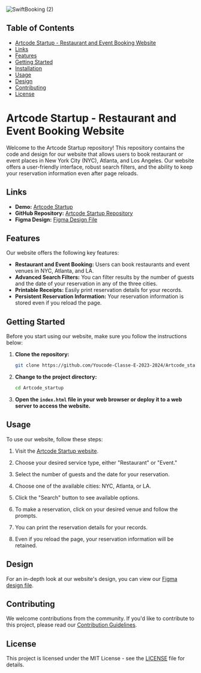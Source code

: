 ![SwiftBooking (2)](https://github.com/Youcode-Classe-E-2023-2024/Artcode_startup/assets/109225791/8712905c-7d78-43b3-b18d-01813109074c)

## Table of Contents
- [Artcode Startup - Restaurant and Event Booking Website](#artcode-startup---restaurant-and-event-booking-website)
- [Links](#links)
- [Features](#features)
- [Getting Started](#getting-started)
- [Installation](#installation)
- [Usage](#usage)
- [Design](#design)
- [Contributing](#contributing)
- [License](#license)


# Artcode Startup - Restaurant and Event Booking Website

Welcome to the Artcode Startup repository! This repository contains the code and design for our website that allows users to book restaurant or event places in New York City (NYC), Atlanta, and Los Angeles. Our website offers a user-friendly interface, robust search filters, and the ability to keep your reservation information even after page reloads.

## Links
- **Demo:** [Artcode Startup](https://youcode-classe-e-2023-2024.github.io/Artcode_startup/)
- **GitHub Repository:** [Artcode Startup Repository](https://github.com/Youcode-Classe-E-2023-2024/Artcode_startup)
- **Figma Design:** [Figma Design File](https://www.figma.com/file/lBXGut0tlTtDo74Z9b57Dp/Untitled?type=design&node-id=0%3A1&mode=design&t=rpJIESDWcRnUjN2B-1)

## Features
Our website offers the following key features:
- **Restaurant and Event Booking:** Users can book restaurants and event venues in NYC, Atlanta, and LA.
- **Advanced Search Filters:** You can filter results by the number of guests and the date of your reservation in any of the three cities.
- **Printable Receipts:** Easily print reservation details for your records.
- **Persistent Reservation Information:** Your reservation information is stored even if you reload the page.

## Getting Started
Before you start using our website, make sure you follow the instructions below:

1. **Clone the repository:**
    ```bash
    git clone https://github.com/Youcode-Classe-E-2023-2024/Artcode_startup.git
    ```

2. **Change to the project directory:**
    ```bash
    cd Artcode_startup
    ```

3. **Open the `index.html` file in your web browser or deploy it to a web server to access the website.**

## Usage
To use our website, follow these steps:

1. Visit the [Artcode Startup website](https://youcode-classe-e-2023-2024.github.io/Artcode_startup/).

2. Choose your desired service type, either "Restaurant" or "Event."

3. Select the number of guests and the date for your reservation.

4. Choose one of the available cities: NYC, Atlanta, or LA.

5. Click the "Search" button to see available options.

6. To make a reservation, click on your desired venue and follow the prompts.

7. You can print the reservation details for your records.

8. Even if you reload the page, your reservation information will be retained.

## Design
For an in-depth look at our website's design, you can view our [Figma design file](https://www.figma.com/file/lBXGut0tlTtDo74Z9b57Dp/Untitled?type=design&node-id=0%3A1&mode=design&t=rpJIESDWcRnUjN2B-1).

## Contributing
We welcome contributions from the community. If you'd like to contribute to this project, please read our [Contribution Guidelines](CONTRIBUTING.md).

## License
This project is licensed under the MIT License - see the [LICENSE](LICENSE) file for details.
